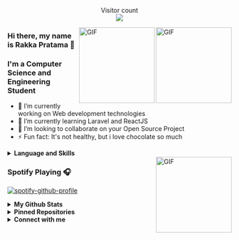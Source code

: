 <!--
**N1ght420/N1ght420** is a ✨ _special_ ✨ repository because its `README.md` (this file) appears on your GitHub profile.

Here are some ideas to get you started:

- 🔭 I’m currently working on ...
- 🌱 I’m currently learning ...
- 👯 I’m looking to collaborate on ...
- 🤔 I’m looking for help with ...
- 💬 Ask me about ...
- 📫 How to reach me: ...
- 😄 Pronouns: ...
- ⚡ Fun fact: ...
-->

<p align="center"> 
  Visitor count<br>
  <img src="https://profile-counter.glitch.me/N1ght420/count.svg" />
</p>

<img align="right" alt="GIF" height="170px" src="https://media.giphy.com/media/du3J3cXyzhj75IOgvA/giphy.gif" />
<img align="right" alt="GIF" height="170px" src="https://media.giphy.com/media/MeJgB3yMMwIaHmKD4z/giphy.gif" />

### Hi there, my name is Rakka Pratama 👋
### I'm a Computer Science and Engineering Student

- 🔭 I’m currently working on Web development technologies
- 🌱 I’m currently learning Laravel and ReactJS
- 👯 I’m looking to collaborate on your Open Source Project
- ⚡ Fun fact: It's not healthy, but i love chocolate so much
<details>
  <summary><b>Language and Skills</b></summary>
  <p align="center">
    <a href="https://www.arduino.cc/" target="_blank"><img src="https://cdn.worldvectorlogo.com/logos/arduino-1.svg" alt="arduino" width="40" height="40"/></a>
    <a href="https://www.gnu.org/software/bash/" target="_blank"><img src="https://www.vectorlogo.zone/logos/gnu_bash/gnu_bash-icon.svg" alt="bash" width="40" height="40"/></a>
    <a href="https://codeigniter.com" target="_blank"><img src="https://cdn.worldvectorlogo.com/logos/codeigniter.svg" alt="codeigniter" width="40" height="40"/></a>
    <a href="https://cloud.google.com" target="_blank"><img src="https://www.vectorlogo.zone/logos/google_cloud/google_cloud-icon.svg" alt="gcp" width="40" height="40"/></a>
    <a href="https://git-scm.com/" target="_blank"><img src="https://www.vectorlogo.zone/logos/git-scm/git-scm-icon.svg" alt="git" width="40" height="40"/></a>
    <a href="https://www.w3.org/html/" target="_blank"><img src="https://devicons.github.io/devicon/devicon.git/icons/html5/html5-original-wordmark.svg" alt="html5" width="40" height="40"/></a>
    <a href="https://laravel.com/" target="_blank"><img src="https://devicons.github.io/devicon/devicon.git/icons/laravel/laravel-plain-wordmark.svg" alt="laravel" width="40" height="40"/></a>
    <a href="https://www.linux.org/" target="_blank"><img src="https://devicons.github.io/devicon/devicon.git/icons/linux/linux-original.svg" alt="linux" width="40" height="40"/></a>
    <a href="https://www.php.net" target="_blank"><img src="https://devicons.github.io/devicon/devicon.git/icons/php/php-original.svg" alt="php" width="40" height="40"/></a>
    <a href="https://www.python.org" target="_blank"><img src="https://devicons.github.io/devicon/devicon.git/icons/python/python-original.svg" alt="python" width="40" height="40"/></a>
  </p>
</details>
<img align="right" alt="GIF" height="170px" src="https://media.giphy.com/media/J5B1Y8QZnzXXbLQIBu/giphy.gif" />

### Spotify Playing 🎧

[![spotify-github-profile](https://spotify-github-profile.vercel.app/api/view?uid=3k5y2ces5jd1d2w0g08kct5ri&cover_image=true&theme=novatorem)](https://spotify-github-profile.vercel.app/api/view?uid=3k5y2ces5jd1d2w0g08kct5ri&redirect=true)

<details>
  <summary><b>My Github Stats</b></summary>
  <img alt="N1ght420's github stats" src="https://github-readme-stats.vercel.app/api?username=N1ght420&count_private=true&hide=issues&show_icons=true&hide_border=true&include_all_commits=true&line_height=24"/>
  <img align="right" alt="GIF" height="170px" src="https://media.giphy.com/media/dxn6fRlTIShoeBr69N/giphy.gif" />
  <img alt="Top Langs" src="https://github-readme-stats.vercel.app/api/top-langs/?username=N1ght420&layout=compact&hide_border=true"/>
</details>

<details>
  <summary><b>Pinned Repositories</b></summary>
  <p align="center">
  <img alt="Pinned Repository" src="https://github-readme-stats.vercel.app/api/pin/?username=ancode1337&repo=gist-notes&hide_border=true"/>
  </p>
</details>

<details>
  <summary><b>Connect with me</b></summary>
  <p align="center">
    <i>Let's connect and chat! We are about to Change the World.</i><br><br>
    <a href="https://twitter.com/n1ghtpe0ple420" target="blank"><img align="center" src="https://cdn.jsdelivr.net/npm/simple-icons@3.0.1/icons/twitter.svg" alt="n1ghtpe0ple420" height="30" width="40" /></a>
    <a href="https://linkedin.com/in/rakka-pratama-74612718b" target="blank"><img align="center" src="https://cdn.jsdelivr.net/npm/simple-icons@3.0.1/icons/linkedin.svg" alt="rakka-pratama-74612718b" height="30" width="40" /></a>
    <a href="https://fb.com/n1ghtpe0ple420" target="blank"><img align="center" src="https://cdn.jsdelivr.net/npm/simple-icons@3.0.1/icons/facebook.svg" alt="n1ghtpe0ple420" height="30" width="40" /></a>
    <a href="https://instagram.com/putra.go.id" target="blank"><img align="center" src="https://cdn.jsdelivr.net/npm/simple-icons@3.0.1/icons/instagram.svg" alt="putra.go.id" height="30" width="40" /></a>
    <a href="https://www.youtube.com/c/ucz44r-0tngtx0bjmmejeb4q" target="blank"><img align="center" src="https://cdn.jsdelivr.net/npm/simple-icons@3.0.1/icons/youtube.svg" alt="ucz44r-0tngtx0bjmmejeb4q" height="30" width="40" /></a>
  </p>
</details>
